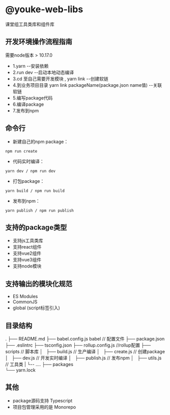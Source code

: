 # @youke-web-libs 

课堂组工具类库和组件库


##  开发环境操作流程指南
需要node版本 > 10.17.0 

* 1.yarn --安装依赖
* 2.run dev --启动本地动态编译
* 3.cd 至自己需要开发模块 , yarn link  --创建软链
* 4.到业务项目目录 yarn link packageName(package.json name值) --关联软链
* 5.编写package代码
* 6.编译package
* 7.发布到npm

## 命令行
* 新建自己的npm package：
```node
npm run create
```

* 代码实时编译：
```node
yarn dev / npm run dev
```

* 打包package：
```node
yarn build / npm run build
```
* 发布到npm：
```node
yarn publish / npm run publish
```

##  支持的package类型
* 支持js工具类库
* 支持react组件
* 支持vue2组件
* 支持vue3组件
* 支持node模块

##  支持输出的模块化规范
* ES Modules
* CommonJS
* global (script标签引入)

## 目录结构
.
├── README.md
├── babel.config.js babel // 配置文件
├── package.json 
├── .eslintrc 
├── tsconfig.json
├── rollup.config.js //rollup配置
├── scripts // 脚本库
│   ├── build.js // 生产编译
│   ├── create.js // 创建package
│   ├── dev.js // 开发实时编译
│   ├── publish.js // 发布npm
│   ├── utils.js // 工具类
|   └-- ....
├── packages  
└── yarn.lock

## 其他 
* package源码支持 Typescript
* 项目包管理采用的是 Monorepo